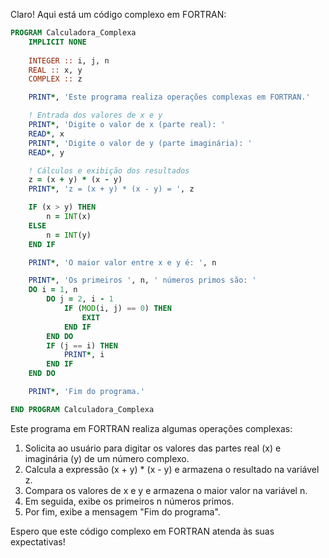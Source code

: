 Claro! Aqui está um código complexo em FORTRAN:

```fortran
PROGRAM Calculadora_Complexa
    IMPLICIT NONE
    
    INTEGER :: i, j, n
    REAL :: x, y
    COMPLEX :: z

    PRINT*, 'Este programa realiza operações complexas em FORTRAN.'

    ! Entrada dos valores de x e y
    PRINT*, 'Digite o valor de x (parte real): '
    READ*, x
    PRINT*, 'Digite o valor de y (parte imaginária): '
    READ*, y

    ! Cálculos e exibição dos resultados
    z = (x + y) * (x - y)
    PRINT*, 'z = (x + y) * (x - y) = ', z

    IF (x > y) THEN
        n = INT(x)
    ELSE
        n = INT(y)
    END IF

    PRINT*, 'O maior valor entre x e y é: ', n

    PRINT*, 'Os primeiros ', n, ' números primos são: '
    DO i = 1, n
        DO j = 2, i - 1
            IF (MOD(i, j) == 0) THEN
                EXIT
            END IF
        END DO
        IF (j == i) THEN
            PRINT*, i
        END IF
    END DO

    PRINT*, 'Fim do programa.'

END PROGRAM Calculadora_Complexa
```

Este programa em FORTRAN realiza algumas operações complexas:

1. Solicita ao usuário para digitar os valores das partes real (x) e imaginária (y) de um número complexo.
2. Calcula a expressão (x + y) * (x - y) e armazena o resultado na variável z.
3. Compara os valores de x e y e armazena o maior valor na variável n.
4. Em seguida, exibe os primeiros n números primos.
5. Por fim, exibe a mensagem "Fim do programa".

Espero que este código complexo em FORTRAN atenda às suas expectativas!